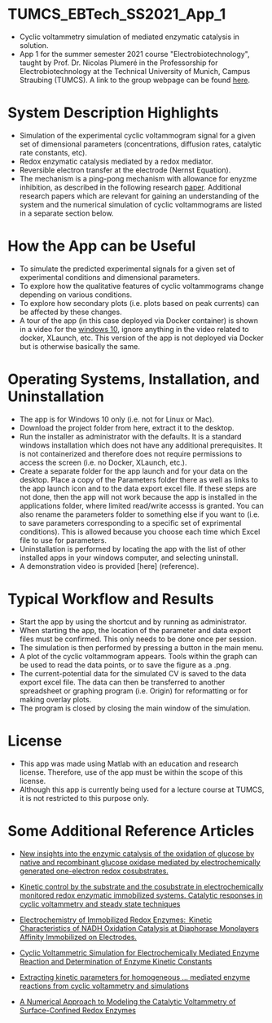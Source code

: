 # TUMCS_EBTech_SS2021_App_1
- Cyclic voltammetry simulation of mediated enzymatic catalysis in solution.
- App 1 for the summer semester 2021 course "Electrobiotechnology", taught by Prof. Dr. Nicolas Plumeré in the Professorship for Electrobiotechnology at the Technical University of Munich, Campus Straubing (TUMCS). A link to the group webpage can be found [here](https://ebt.cs.tum.de/?lang=en).

# System Description Highlights
- Simulation of the experimental cyclic voltammogram signal for a given set of dimensional parameters (concentrations, diffusion rates, catalytic rate constants, etc).
- Redox enzymatic catalysis mediated by a redox mediator.
- Reversible electron transfer at the electrode (Nernst Equation).
- The mechanism is a ping-pong mechanism with allowance for enyzme inhibition, as described in the following research [paper](https://pubs.acs.org/doi/abs/10.1021/ja204637d). Additional research papers which are relevant for gaining an understanding of the system and the numerical simulation of cyclic voltammograms are listed in a separate section below.

# How the App can be Useful
- To simulate the predicted experimental signals for a given set of experimental conditions and dimensional parameters.
- To explore how the qualitative features of cyclic voltammograms change depending on various conditions.
- To explore how secondary plots (i.e. plots based on peak currents) can be affected by these changes.
- A tour of the app (in this case deployed via Docker container) is shown in a video for the [windows 10](https://vimeo.com/538415217), ignore anything in the video related to docker, XLaunch, etc. This version of the app is not deployed via Docker but is otherwise basically the same.

# Operating Systems, Installation, and Uninstallation
- The app is for Windows 10 only (i.e. not for Linux or Mac).
- Download the project folder from here, extract it to the desktop.
- Run the installer as administrator with the defaults. It is a standard windows installation which does not have any additional prerequisites. It is not containerized and therefore does not require permissions to access the screen (i.e. no Docker, XLaunch, etc.).
- Create a separate folder for the app launch and for your data on the desktop. Place a copy of the Parameters folder there as well as links to the app launch icon and to the data export excel file. If these steps are not done, then the app will not work because the app is installed in the applications folder, where limited read/write accesss is granted. You can also rename the parameters folder to something else if you want to (i.e. to save parameters corresponding to a specific set of exprimental conditions). This is allowed because you choose each time which Excel file to use for parameters.
- Uninstallation is performed by locating the app with the list of other installed apps in your windows computer, and selecting uninstall.
- A demonstration video is provided [here] (reference).

# Typical Workflow and Results
- Start the app by using the shortcut and by running as administrator.
- When starting the app, the location of the parameter and data export files must be confirmed. This only needs to be done once per session.
- The simulation is then performed by pressing a button in the main menu.
- A plot of the cyclic voltammogram appears. Tools within the graph can be used to read the data points, or to save the figure as a .png.
- The current-potential data for the simulated CV is saved to the data export excel file. The data can then be transferred to another spreadsheet or graphing program (i.e. Origin) for reformatting or for making overlay plots.
- The program is closed by closing the main window of the simulation.

# License
- This app was made using Matlab with an education and research license. Therefore, use of the app must be within the scope of this license.
- Although this app is currently being used for a lecture course at TUMCS, it is not restricted to this purpose only.

# Some Additional Reference Articles
- [New insights into the enzymic catalysis of the oxidation of glucose by native and recombinant glucose oxidase mediated by electrochemically generated one-electron redox cosubstrates.](https://pubs.acs.org/doi/abs/10.1021/ja00054a001)

- [Kinetic control by the substrate and the cosubstrate in electrochemically monitored redox enzymatic immobilized systems. Catalytic responses in cyclic voltammetry and steady state techniques](https://www.sciencedirect.com/science/article/abs/pii/S0022072802006587)

- [Electrochemistry of Immobilized Redox Enzymes:  Kinetic Characteristics of NADH Oxidation Catalysis at Diaphorase Monolayers Affinity Immobilized on Electrodes.](https://doi.org/10.1021/ja0569196)

- [Cyclic Voltammetric Simulation for Electrochemically Mediated Enzyme Reaction and Determination of Enzyme Kinetic Constants](https://doi.org/10.1021/ac9711807)

- [Extracting kinetic parameters for homogeneous ... mediated enzyme reactions from cyclic voltammetry and simulations](https://doi.org/10.1016/j.bioelechem.2008.08.001)

- [A Numerical Approach to Modeling the Catalytic Voltammetry of Surface-Confined Redox Enzymes](https://doi.org/10.1021/jp047808g)
